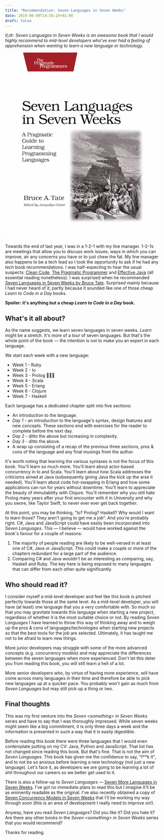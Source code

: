 ```yaml
---
title: "Recommendation: Seven Languages in Seven Weeks"
date: 2019-06-09T14:58:24+01:00
draft: false
---
```


*tl;dr: Seven Languages in Seven Weeks is an awesome book that I would highly recommend to mid-level developers who've
ever had a feeling of apprehension when wanting to learn a new language or technology.*

![Seven Languages in Seven Weeks](/images/seven-languages-in-seven-weeks/main.jpg)

Towards the end of last year, I was in a 1-2-1 with my line manager. 1-2-1s are meetings that allow you to discuss work
issues, ways in which you can improve, air any concerns you have or to just chew the fat. My line manager also happens
to be a tech lead so I took the opportunity to ask if he had any tech book recommendations. I was half-expecting to
hear the usual suspects: [Clean Code](https://www.amazon.co.uk/Clean-Code-Handbook-Software-Craftsmanship/dp/0132350882),
[The Pragmatic Programmer](https://www.amazon.co.uk/Pragmatic-Programmer-Andrew-Hunt/dp/020161622X) and
[Effective Java](https://www.amazon.co.uk/Effective-Java-Joshua-Bloch/dp/0134685997/ref=sr_1_1?crid=1L0V958CE2AC2&keywords=effective+java&qid=1559394931&s=books&sprefix=effecti%2Cstripbooks%2C136&sr=1-1)
(all essential reading nonetheless). I was surprised when he recommended [Seven Languages in Seven Weeks by Bruce Tate](https://www.amazon.co.uk/Seven-Languages-Weeks-Programming-Programmers/dp/193435659X/ref=sr_1_1?crid=XKJ0GHAKEPYU&keywords=seven+languages+in+seven+weeks&qid=1559395015&s=books&sprefix=seven+la%2Cstripbooks%2C131&sr=1-1).
Surprised mainly because I had never heard of it; partly because it sounded like one of those cheap
*Learn to Code in a Day* books.

****Spoiler: it's anything but a cheap *Learn to Code in a Day* book.****

## What's it all about?

As the name suggests, we learn seven languages in seven weeks. *Learn* might be a stretch. It's more of a *tour* of
seven languages. But that's the whole point of the book — the intention is not to make you an expert in each
language.

We start each week with a new language:

* Week 1 - Ruby
* Week 2 - Io
* Week 3 - Prolog 🤮🤮🤮
* Week 4 - Scala
* Week 5 - Erlang
* Week 6 - Clojure
* Week 7 - Haskell

Each language has a dedicated chapter split into five sections:

* An introduction to the language.
* *Day 1* - an introduction to the language's syntax, design features and new concepts. These sections end with
exercises for the reader to complete before the next day.
* *Day 2* - ditto the above but increasing in complexity.
* *Day 3* - ditto the above.
* A wrap up consisting of a recap of the previous three sections, pros & cons of the language and any final musings
from the author.

It's worth noting that learning the various syntaxes is not the focus of this book. You'll learn so much more. You'll
learn about actor-based concurrency in Io and Scala. You'll learn about how Scala addresses the criticisms aimed at Java
(subsequently giving Java the kick up the arse it needed). You'll learn about code hot-swapping in Erlang and how some
applications can run for years without downtime. You'll learn to appreciate the beauty of immutability with Clojure.
You'll remember why you still hate Prolog many years after your first encounter with it in University and why you swore,
like Taylor Swift, to never ever ever get back together.

At this point, you may be thinking, "Io? Prolog? Haskell? Why would I want to learn those? They aren't going to get me a job".
And you're probably right. C#, Java and JavaScript could have easily been incorporated into *Seven Languages*. This — I
believe — would have worked against the book's favour for a couple of reasons:

1. The majority of people reading are likely to be well-versed in at least one of C#, Java or JavaScript. This could
make a couple or more of the chapters redundant for a large part of the audience.
2. Comparing C# and Java wouldn't be as interesting as comparing, say, Haskell and Ruby. The key here is being exposed
to many languages that can differ from each other quite significantly.

## Who should read it?

I consider myself a mid-level developer and feel like this book is pitched perfectly towards those at the same level.
As a mid-level developer, you will have (at least) one language that you a very comfortable with. So much so that you may
gravitate towards this language when starting a new project, regardless of whether it is the most suitable choice or not.
By reading *Seven Languages* I have learned to throw this way of thinking away and to weigh up the pros & cons of
languages/technologies when starting new projects so that the best tools for the job are selected. Ultimately, it has
taught me not to be afraid to learn new things.

More junior developers may struggle with some of the more advanced concepts (e.g. concurrency models) and may appreciate
the differences between the seven languages when more experienced. Don't let this deter you from reading this book, you
will still learn a hell of a lot.

More senior developers who, by virtue of having more experience, will have come across many languages in their time and
therefore be able to pick new languages up at a quicker pace. You probably won't gain as much from *Seven Languages*
but may still pick up a thing or two.

## Final thoughts

This was my first venture into the *Seven &lt;something&gt; in Seven Weeks* series and have to say that I was
thoroughly impressed. While seven weeks might seem like a big commitment, it is only three days a week and
the information is presented in such a way that it is easily digestible.

Before reading this book there were three languages that I would even contemplate putting on my CV: Java, Python and
JavaScript. That list has not changed since reading this book. But that's fine. That is not the aim of
*Seven Languages*. This book has given me the confidence to say, "f**k it", and to not be so anxious before learning a
new technology (not just a new language). Let's face it, as developers we are going to be learning a lot of shit
throughout our careers so we better get used to it.

There is also a follow-up to *Seven Languages* —
[Seven More Languages in Seven Weeks](https://www.amazon.co.uk/Seven-More-Languages-Weeks-Shaping/dp/1941222153).
I've got no immediate plans to read this but I imagine it'll be as eminently readable as the original. I've also recently
obtained a copy of
[Seven Concurrency Models in Seven Weeks](https://www.amazon.co.uk/Seven-Concurrency-Models-Weeks-Programmers/dp/1937785653)
that I'll be working my way through soon (this is an area of development I really need to improve on!).

Anyway, have you read *Seven Languages*? Did you like it? Did you hate it? Are there any other books in the
*Seven &lt;something&gt; in Seven Weeks* series that you would recommend?

Thanks for reading.

